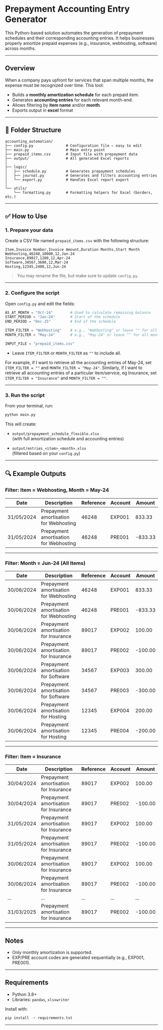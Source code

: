 # Prepayment Accounting Entry Generator

This Python-based solution automates the generation of prepayment schedules and their corresponding accounting entries. It helps businesses properly amortize prepaid expenses (e.g., insurance, webhosting, software) across months.

---

## Overview

When a company pays upfront for services that span multiple months, the expense must be recognized over time. This tool:

- Builds a **monthly amortization schedule** for each prepaid item.
- Generates **accounting entries** for each relevant month-end.
- Allows filtering by **item name** and/or **month**.
- Exports output in **excel** format

---

## 📁 Folder Structure

```
accounting_automation/
├── config.py               # Configuration file — easy to edit
├── main.py                 # Main entry point
├── prepaid_items.csv       # Input file with prepayment data
├── output/                 # All generated Excel reports
│
├── logic/
│   ├── schedule.py         # Generates prepayment schedules
│   ├── journal.py          # Generates and filters accounting entries
│   └── export.py           # Handles Excel report export
│
└── utils/
    └── formatting.py       # Formatting helpers for Excel (borders, etc.)
```

---

## ✅ How to Use

### 1. Prepare your data

Create a CSV file named `prepaid_items.csv` with the following structure:

```csv
Item,Invoice Number,Invoice Amount,Duration Months,Start Month
Webhosting,46248,10000,12,Jan-24
Insurance,89017,1200,12,Apr-24
Software,34567,3600,12,Mar-24
Hosting,12345,2400,12,Jun-24
```

> You may rename the file, but make sure to update `config.py`.

---

### 2. Configure the script

Open `config.py` and edit the fields:

```python
AS_AT_MONTH = "Oct-24"        # Used to calculate remaining balance
START_PERIOD = "Jan-24"       # Start of the schedule
END_PERIOD = "Dec-25"         # End of the schedule

ITEM_FILTER = "Webhosting"    # e.g., "Webhosting" or leave "" for all items
MONTH_FILTER = "May-24"       # e.g., "May-24" or leave "" for all months

INPUT_FILE = "prepaid_items.csv"
```

- Leave `ITEM_FILTER` or `MONTH_FILTER` as `""` to include all.

For example, if I want to retrieve all the accounting entries of May-24, set `ITEM_FILTER = ""` and `MONTH_FILTER = "May-24"`.
Similarly, if I want to retrieve all accounting entries of a particular item/service, eg Insurance, set `ITEM_FILTER = "Insurance"` and `MONTH_FILTER = ""`.

---

### 3. Run the script

From your terminal, run:

```bash
python main.py
```

This will create:

- `output/prepayment_schedule_flexible.xlsx`  
  (with full amortization schedule and accounting entries)

- `output/entries_<item>_<month>.xlsx`  
  (filtered based on your `config.py`)

---

## 🔍 Example Outputs

### Filter: **Item = Webhosting**, **Month = May-24**

| Date       | Description                          | Reference | Account | Amount   |
|------------|--------------------------------------|-----------|---------|----------|
| 31/05/2024 | Prepayment amortisation for Webhosting | 46248     | EXP001  | 833.33   |
| 31/05/2024 | Prepayment amortisation for Webhosting | 46248     | PRE001  | -833.33  |

---

### Filter: **Month = Jun-24** (All Items)

| Date       | Description                            | Reference | Account | Amount   |
|------------|----------------------------------------|-----------|---------|----------|
| 30/06/2024 | Prepayment amortisation for Webhosting | 46248     | EXP001  | 833.33   |
| 30/06/2024 | Prepayment amortisation for Webhosting | 46248     | PRE001  | -833.33  |
| 30/06/2024 | Prepayment amortisation for Insurance  | 89017     | EXP002  | 100.00   |
| 30/06/2024 | Prepayment amortisation for Insurance  | 89017     | PRE002  | -100.00  |
| 30/06/2024 | Prepayment amortisation for Software   | 34567     | EXP003  | 300.00   |
| 30/06/2024 | Prepayment amortisation for Software   | 34567     | PRE003  | -300.00  |
| 30/06/2024 | Prepayment amortisation for Hosting    | 12345     | EXP004  | 200.00   |
| 30/06/2024 | Prepayment amortisation for Hosting    | 12345     | PRE004  | -200.00  |

---

### Filter: **Item = Insurance**

| Date       | Description                          | Reference | Account | Amount   |
|------------|--------------------------------------|-----------|---------|----------|
| 30/04/2024 | Prepayment amortisation for Insurance | 89017     | EXP002  | 100.00   |
| 30/04/2024 | Prepayment amortisation for Insurance | 89017     | PRE002  | -100.00  |
| 31/05/2024 | Prepayment amortisation for Insurance | 89017     | EXP002  | 100.00   |
| 31/05/2024 | Prepayment amortisation for Insurance | 89017     | PRE002  | -100.00  |
| 30/06/2024 | Prepayment amortisation for Insurance | 89017     | EXP002  | 100.00   |
| 30/06/2024 | Prepayment amortisation for Insurance | 89017     | PRE002  | -100.00  |
| ...        | ...                                  | ...       | ...     | ...      |
| 31/03/2025 | Prepayment amortisation for Insurance | 89017     | PRE002  | -100.00  |

---

## Notes

- Only monthly amortization is supported.
- EXP/PRE account codes are generated sequentially (e.g., EXP001, PRE001).

---

## Requirements

- Python 3.8+
- Libraries: `pandas`, `xlsxwriter`

Install with:

```bash
pip install -r requirements.txt
```

---
